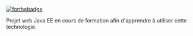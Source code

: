 [![forthebadge](https://forthebadge.com/images/badges/60-percent-of-the-time-works-every-time.svg)](https://forthebadge.com)

Projet web Java EE en cours de formation afin d'apprendre à utiliser cette technologie.
